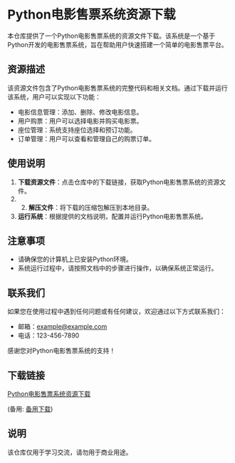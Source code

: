 # Python电影售票系统资源下载

本仓库提供了一个Python电影售票系统的资源文件下载。该系统是一个基于Python开发的电影售票系统，旨在帮助用户快速搭建一个简单的电影售票平台。

## 资源描述

该资源文件包含了Python电影售票系统的完整代码和相关文档。通过下载并运行该系统，用户可以实现以下功能：

- 电影信息管理：添加、删除、修改电影信息。
- 用户购票：用户可以选择电影并购买电影票。
- 座位管理：系统支持座位选择和预订功能。
- 订单管理：用户可以查看和管理自己的购票订单。

## 使用说明

1. **下载资源文件**：点击仓库中的下载链接，获取Python电影售票系统的资源文件。
2. 2. **解压文件**：将下载的压缩包解压到本地目录。
3. **运行系统**：根据提供的文档说明，配置并运行Python电影售票系统。

## 注意事项

- 请确保您的计算机上已安装Python环境。
- 系统运行过程中，请按照文档中的步骤进行操作，以确保系统正常运行。

## 联系我们

如果您在使用过程中遇到任何问题或有任何建议，欢迎通过以下方式联系我们：

- 邮箱：example@example.com
- 电话：123-456-7890

感谢您对Python电影售票系统的支持！

## 下载链接
[Python电影售票系统资源下载](https://pan.quark.cn/s/b670515e490c) 

(备用: [备用下载](https://pan.baidu.com/s/1u5cJux_FFHXKkvyo3if_mg?pwd=1234))

## 说明

该仓库仅用于学习交流，请勿用于商业用途。

